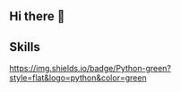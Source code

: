 ## Hi there 👋


## Skills
https://img.shields.io/badge/Python-green?style=flat&logo=python&color=green
